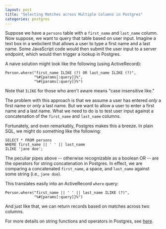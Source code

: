 ```yaml
---
layout: post
title: "Selecting Matches across Multiple Columns in Postgres"
categories: postgres
---
```


Suppose we have a `persons` table with a `first_name` and `last_name` column. Now suppose, we want to query that table based on user input. Imagine a text box in a webclient that allows a user to type a first name and a last name. Some JavaScript code would then submit the user input to a server endpoint, which would then trigger a lookup in Postgres.

A naive solution might look like the following (using ActiveRecord):

```
Person.where("first_name ILIKE (?) OR last_name ILIKE (?)",
             "%#{params[:query]}%",
             "%#{params[:query]}%")
```

Note that `ILIKE` for those who aren't aware means "case insensitive like."

The problem with this approach is that we assume a user has entered _only_ a first name or _only_ a last name. But we want to allow a user to enter a first name and a last name. What we need to do is to test user input against a concatenation of the `first_name` and `last_name` columns.

Fortunately, and even remarkably, Postgres makes this a breeze. In plain SQL, we might do something like the following:

```
SELECT * FROM persons
WHERE first_name || ' ' || last_name
ILIKE 'jane doe';
```

The peculiar pipes above -- otherwise recognizable as a boolean OR -- are the operators for string concatenation in Postgres. In effect, we are comparing a concatenated `first_name`, a space, and `last_name` against some string (i.e., `jane doe`).

This translates easily into an ActiveRecord `where` query:

```
Person.where("first_name || ' ' || last_name ILIKE (?)",
             "%#{params[:query]}%")
```

And just like that, we can return records based on matches across two columns.

For more details on string functions and operators in Postgres, see [here](http://www.postgresql.org/docs/current/static/functions-string.html).
